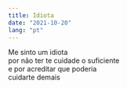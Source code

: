```yaml
---
title: Idiota
date: "2021-10-20"
lang: "pt"
---
```


Me sinto um idiota\
por não ter te cuidade o suficiente\
e por acreditar que poderia\
cuidarte demais

